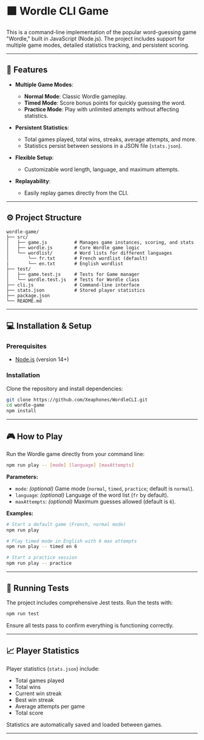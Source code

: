 # 🟩 Wordle CLI Game

This is a command-line implementation of the popular word-guessing game "Wordle," built in JavaScript (Node.js). The project includes support for multiple game modes, detailed statistics tracking, and persistent scoring.

---

## 🚀 Features

- **Multiple Game Modes**:
  - **Normal Mode**: Classic Wordle gameplay.
  - **Timed Mode**: Score bonus points for quickly guessing the word.
  - **Practice Mode**: Play with unlimited attempts without affecting statistics.

- **Persistent Statistics**:
  - Total games played, total wins, streaks, average attempts, and more.
  - Statistics persist between sessions in a JSON file (`stats.json`).

- **Flexible Setup**:
  - Customizable word length, language, and maximum attempts.

- **Replayability**:
  - Easily replay games directly from the CLI.

---

## ⚙️ Project Structure

```
wordle-game/
├── src/
│   ├── game.js          # Manages game instances, scoring, and stats
│   ├── wordle.js        # Core Wordle game logic
│   └── wordlist/        # Word lists for different languages
│       └── fr.txt       # French wordlist (default)
|       └── en.txt       # English wordlist
├── test/
│   ├── game.test.js     # Tests for Game manager
│   └── wordle.test.js   # Tests for Wordle class
├── cli.js               # Command-line interface
├── stats.json           # Stored player statistics
├── package.json
└── README.md
```

---

## 💻 Installation & Setup

### Prerequisites

- [Node.js](https://nodejs.org/) (version 14+)

### Installation

Clone the repository and install dependencies:

```bash
git clone https://github.com/Xeaphones/WordleCLI.git
cd wordle-game
npm install
```

---

## 🎮 How to Play

Run the Wordle game directly from your command line:

```bash
npm run play -- [mode] [language] [maxAttempts]
```

**Parameters:**

- `mode`: *(optional)* Game mode (`normal`, `timed`, `practice`; default is `normal`).
- `language`: *(optional)* Language of the word list (`fr` by default).
- `maxAttempts`: *(optional)* Maximum guesses allowed (default is `6`).

**Examples:**

```bash
# Start a default game (French, normal mode)
npm run play

# Play timed mode in English with 6 max attempts
npm run play -- timed en 6

# Start a practice session
npm run play -- practice
```

---

## 🧪 Running Tests

The project includes comprehensive Jest tests. Run the tests with:

```bash
npm run test
```

Ensure all tests pass to confirm everything is functioning correctly.

---

## 📈 Player Statistics

Player statistics (`stats.json`) include:

- Total games played
- Total wins
- Current win streak
- Best win streak
- Average attempts per game
- Total score

Statistics are automatically saved and loaded between games.

---